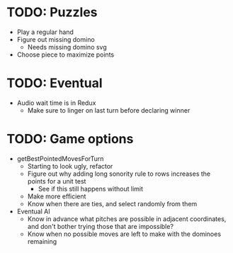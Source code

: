 # TODO: Puzzles
* Play a regular hand
* Figure out missing domino
    * Needs missing domino svg
* Choose piece to maximize points

# TODO: Eventual
* Audio wait time is in Redux
    * Make sure to linger on last turn before declaring winner

# TODO: Game options
* getBestPointedMovesForTurn
    * Starting to look ugly, refactor
    * Figure out why adding long sonority rule to rows increases the points for a unit test
        * See if this still happens without limit
    * Make more efficient
    * Know when there are ties, and select randomly from them
* Eventual AI
    * Know in advance what pitches are possible in adjacent coordinates, and don't bother trying those that are impossible?
    * Know when no possible moves are left to make with the dominoes remaining